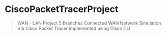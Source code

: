# CiscoPacketTracerProject
>WAN - LAN Project
5 Branches Connected WAN Network Simulation<br>
Via Cisco Packet Tracer implemented using Cisco CLI
